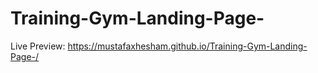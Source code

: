 # Training-Gym-Landing-Page-
Live Preview: https://mustafaxhesham.github.io/Training-Gym-Landing-Page-/
